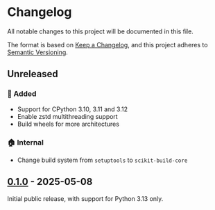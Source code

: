 # Changelog

All notable changes to this project will be documented in this file.

The format is based on [Keep a Changelog](https://keepachangelog.com/), and this project
adheres to [Semantic Versioning](https://semver.org/).

## Unreleased

### :rocket: Added

- Support for CPython 3.10, 3.11 and 3.12
- Enable zstd multithreading support
- Build wheels for more architectures

### :house: Internal

- Change build system from `setuptools` to `scikit-build-core`

## [0.1.0] - 2025-05-08

[0.1.0]: https://github.com/rogdham/backports.zstd/releases/tag/v0.1.0

Initial public release, with support for Python 3.13 only.
